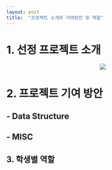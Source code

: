 ```yaml
---
layout: post
title:  "프로젝트 소개와 기여방안 및 역할"
---
```




# 1. 선정 프로젝트 소개
<center>
 <img src = "/2020-1-OSS-4/images/logo.PNG">
</center>

# 2. 프로젝트 기여 방안

 ## - Data Structure
 ## - MISC



## 3. 학생별 역할

